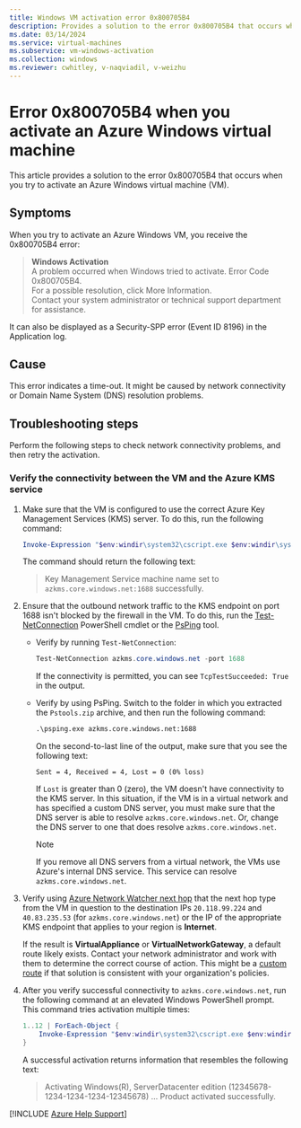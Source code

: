 ```yaml
---
title: Windows VM activation error 0x800705B4
description: Provides a solution to the error 0x800705B4 that occurs when you try to activate an Azure Windows virtual machine (VM).
ms.date: 03/14/2024
ms.service: virtual-machines
ms.subservice: vm-windows-activation
ms.collection: windows
ms.reviewer: cwhitley, v-naqviadil, v-weizhu
---
```

# Error 0x800705B4 when you activate an Azure Windows virtual machine

This article provides a solution to the error 0x800705B4 that occurs when you try to activate an Azure Windows virtual machine (VM).

## Symptoms

When you try to activate an Azure Windows VM, you receive the 0x800705B4 error:

> **Windows Activation**  
> A problem occurred when Windows tried to activate. Error Code 0x800705B4.  
> For a possible resolution, click More Information.  
> Contact your system administrator or technical support department for assistance.

It can also be displayed as a Security-SPP error (Event ID 8196) in the Application log.

## Cause

This error indicates a time-out. It might be caused by network connectivity or Domain Name System (DNS) resolution problems.

## Troubleshooting steps

Perform the following steps to check network connectivity problems, and then retry the activation.

### Verify the connectivity between the VM and the Azure KMS service

1. Make sure that the VM is configured to use the correct Azure Key Management Services (KMS) server. To do this, run the following command:
  
    ```powershell
    Invoke-Expression "$env:windir\system32\cscript.exe $env:windir\system32\slmgr.vbs /skms azkms.core.windows.net:1688"
    ```

    The command should return the following text:

    > Key Management Service machine name set to `azkms.core.windows.net:1688` successfully.

2. Ensure that the outbound network traffic to the KMS endpoint on port 1688 isn't blocked by the firewall in the VM. To do this, run the [Test-NetConnection](/powershell/module/nettcpip/test-netconnection) PowerShell cmdlet or the [PsPing](/sysinternals/downloads/psping) tool.

    - Verify by running `Test-NetConnection`:

        ```powershell
        Test-NetConnection azkms.core.windows.net -port 1688
        ```

       If the connectivity is permitted, you can see `TcpTestSucceeded: True` in the output.

    - Verify by using PsPing. Switch to the folder in which you extracted the `Pstools.zip` archive, and then run the following command:

        ```cmd
        .\psping.exe azkms.core.windows.net:1688
        ```

        On the second-to-last line of the output, make sure that you see the following text:

        `Sent = 4, Received = 4, Lost = 0 (0% loss)`

        If `Lost` is greater than 0 (zero), the VM doesn't have connectivity to the KMS server. In this situation, if the VM is in a virtual network and has specified a custom DNS server, you must make sure that the DNS server is able to resolve `azkms.core.windows.net`. Or, change the DNS server to one that does resolve `azkms.core.windows.net`.

        > [!NOTE]  
        > If you remove all DNS servers from a virtual network, the VMs use Azure's internal DNS service. This service can resolve `azkms.core.windows.net`.

3. Verify using [Azure Network Watcher next hop](/azure/network-watcher/network-watcher-next-hop-overview) that the next hop type from the VM in question to the destination IPs `20.118.99.224` and `40.83.235.53` (for `azkms.core.windows.net`) or the IP of the appropriate KMS endpoint that applies to your region is **Internet**.

   If the result is **VirtualAppliance** or **VirtualNetworkGateway**, a default route likely exists. Contact your network administrator and work with them to determine the correct course of action. This might be a [custom route](./custom-routes-enable-kms-activation.md) if that solution is consistent with your organization's policies.

4. After you verify successful connectivity to `azkms.core.windows.net`, run the following command at an elevated Windows PowerShell prompt. This command tries activation multiple times:

    ```powershell
    1..12 | ForEach-Object {
        Invoke-Expression "$env:windir\system32\cscript.exe $env:windir\system32\slmgr.vbs /ato" ; start-sleep 5
    }
    ```

    A successful activation returns information that resembles the following text:

    > Activating Windows(R), ServerDatacenter edition (12345678-1234-1234-1234-12345678) …
    Product activated successfully.

[!INCLUDE [Azure Help Support](../../../includes/azure-help-support.md)]
